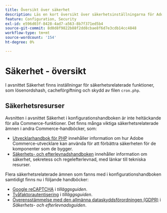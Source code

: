 ```yaml
---
title: Översikt över säkerhet
description: Läs en kort översikt över säkerhetsinställningarna för Adobe Commerce.
feature: Configuration, Security
exl-id: e596d03f-8428-4ad7-a563-8b7f371ed5b4
source-git-commit: 8d0d8f9822b88f2dd8cbae8f6d7e3cdb14cc4848
workflow-type: tm+mt
source-wordcount: '154'
ht-degree: 0%

---
```


# Säkerhet - översikt

I avsnittet Säkerhet finns inställningar för säkerhetsrelaterade funktioner, som lösenordshash, cacheförgiftning och skydd av filen `cron.php`.

## Säkerhetsresurser

Avsnitten i avsnittet Säkerhet i konfigurationshandboken är inte heltäckande för alla Commerce-funktioner. Det finns många viktiga säkerhetsrelaterade ämnen i andra Commerce-handböcker, som:

- [Utvecklarhandbok för PHP](https://developer.adobe.com/commerce/php/development/security/) innehåller information om hur Adobe Commerce-utvecklare kan använda för att förbättra säkerheten för de komponenter som de bygger.
- [Säkerhets- och efterlevnadshandboken](https://devdocs.magento.com/security/security-and-compliance.html) innehåller information om säkerhet, sekretess och regelefterlevnad, med länkar till tekniska resurser.

Flera säkerhetsrelaterade ämnen som fanns med i konfigurationshandboken samtidigt finns nu i följande handböcker:

- [Google reCAPTCHA](https://devdocs.magento.com/guides/v2.4/security/google-recaptcha.html) i _tilläggsguiden_.
- [Tvåfaktorautentisering](https://devdocs.magento.com/guides/v2.4/security/two-factor-authentication.html) i _tilläggsguiden_.
- [Överensstämmelse med den allmänna dataskyddsförordningen (GDPR)](https://devdocs.magento.com/compliance/privacy/gdpr.html) i _Säkerhets- och efterlevnadsguiden_.
